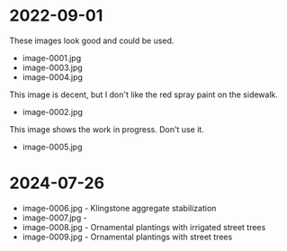 # 2022-09-01

These images look good and could be used.

- image-0001.jpg
- image-0003.jpg
- image-0004.jpg

This image is decent, but I don't like the red spray paint on the sidewalk.

- image-0002.jpg

This image shows the work in progress. Don't use it.

- image-0005.jpg

# 2024-07-26

- image-0006.jpg - Klingstone aggregate stabilization
- image-0007.jpg - 
- image-0008.jpg - Ornamental plantings with irrigated street trees
- image-0009.jpg - Ornamental plantings with street trees
